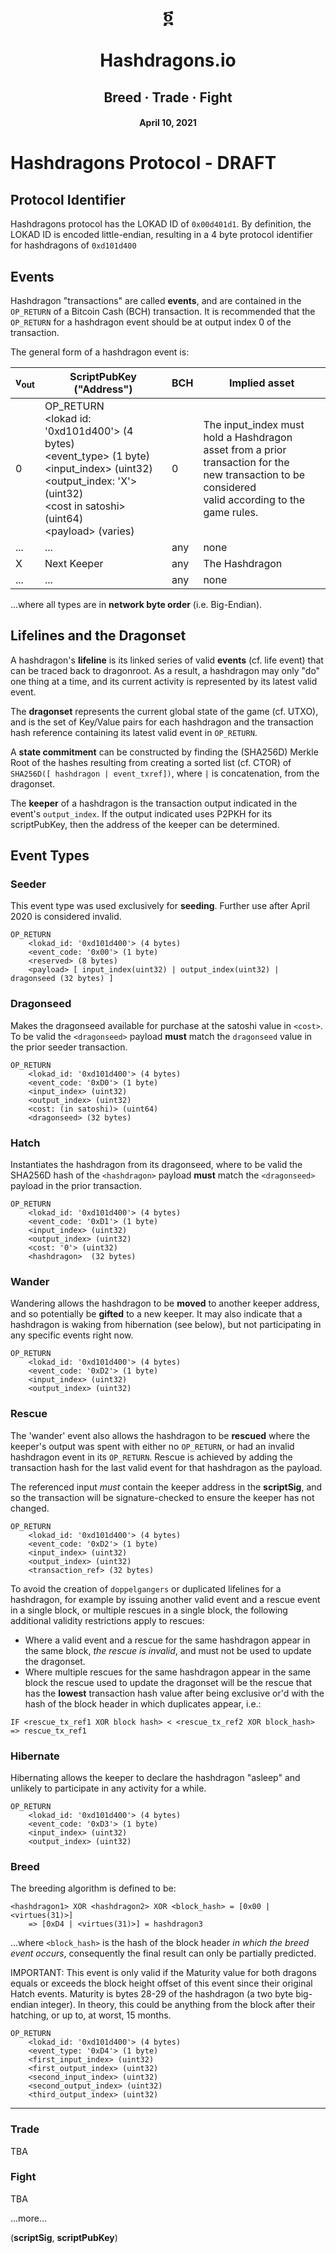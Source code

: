 # <div align="center">&#x136c;</div><br/><div align="center">Hashdragons.io</div>
## <div align="center">Breed &#xb7; Trade &#xb7; Fight</div>
#### <div align="center">April 10, 2021</div>

# Hashdragons Protocol - DRAFT

<!--
## Genesis and Dragonroot
The __genesis__ transaction for Hashdragons was:
[34c16ec249253d792e246ae853af1ed93ec83551cc71c4ff017f45beb1d8b3f0](https://explorer.bitcoin.com/bch/tx/34c16ec249253d792e246ae853af1ed93ec83551cc71c4ff017f45beb1d8b3f0)

Genesis funded __dragonroot__:
[75782272cfde665d82f83d0bb54627b6b5d83e172fe34c06c170fcc95be75437](https://explorer.bitcoin.com/bch/tx/75782272cfde665d82f83d0bb54627b6b5d83e172fe34c06c170fcc95be75437)
-->
## Protocol Identifier
Hashdragons protocol has the LOKAD ID of `0x00d401d1`. By definition, the LOKAD ID is encoded little-endian, resulting in a 4 byte protocol identifier for hashdragons of `0xd101d400`

## Events
Hashdragon "transactions" are called __events__, and are contained in the `OP_RETURN` of a Bitcoin Cash (BCH) transaction. It is recommended that the `OP_RETURN` for a hashdragon event should be at output index 0 of the transaction.

The general form of a hashdragon event is:

|v<sub>out</sub>|ScriptPubKey ("Address")|BCH|Implied asset|
|-|-|-|-|
0|OP_RETURN<br/>&lt;lokad id: '0xd101d400'&gt; (4 bytes)<br/>&lt;event_type&gt; (1 byte)<br/>&lt;input_index&gt; (uint32)<br/>&lt;output_index: 'X'&gt; (uint32)<br/>&lt;cost in satoshi&gt; (uint64)<br/>&lt;payload&gt; (varies)<br/>|0|The input_index must hold a Hashdragon<br/> asset from a prior transaction for the <br/>new transaction to be considered<br/> valid according to the game rules.
...|...|any|none
X|Next Keeper|any|The Hashdragon
...|...|any|none

...where all types are in __network byte order__ (i.e. Big-Endian).

## Lifelines and the Dragonset
 A hashdragon's __lifeline__ is its linked series of valid __events__ (cf. life event) that can be traced back to dragonroot. As a result, a hashdragon may only "do" one thing at a time, and its current activity is represented by its latest valid event.

The __dragonset__ represents the current global state of the game (cf. UTXO), and is the set of Key/Value pairs for each hashdragon and the transaction hash reference containing its latest valid event in `OP_RETURN`.

A __state commitment__ can be constructed by finding the (SHA256D) Merkle Root of the hashes resulting from creating a sorted list (cf. CTOR) of `SHA256D([ hashdragon | event_txref])`, where `|` is concatenation, from the dragonset.

The __keeper__ of a hashdragon is the transaction output indicated in the event's `output_index`. If the output indicated uses P2PKH for its scriptPubKey, then the address of the keeper can be determined.

## Event Types

### Seeder
This event type was used exclusively for __seeding__. Further use after April 2020 is considered invalid.

```
OP_RETURN
    <lokad_id: '0xd101d400'> (4 bytes)
	<event_code: '0x00'> (1 byte)
	<reserved> (8 bytes)
	<payload> [ input_index(uint32) | output_index(uint32) | dragonseed (32 bytes) ]
```

### Dragonseed
Makes the dragonseed available for purchase at the satoshi value in `<cost>`.
To be valid the `<dragonseed>` payload __must__ match the `dragonseed` value in the prior seeder transaction.
```
OP_RETURN
    <lokad_id: '0xd101d400'> (4 bytes)
	<event_code: '0xD0'> (1 byte)
	<input_index> (uint32)
	<output_index> (uint32)
	<cost: (in satoshi)> (uint64)
	<dragonseed> (32 bytes)
```

### Hatch
Instantiates the hashdragon from its dragonseed, where to be valid the SHA256D hash of the `<hashdragon>` payload __must__ match the `<dragonseed>` payload in the prior transaction.

```
OP_RETURN
    <lokad_id: '0xd101d400'> (4 bytes)
	<event_code: '0xD1'> (1 byte)
	<input_index> (uint32)
	<output_index> (uint32)
	<cost: '0'> (uint32)
	<hashdragon>  (32 bytes)
```


### Wander
Wandering allows the hashdragon to be __moved__ to another keeper address, and so potentially be __gifted__ to a new keeper. It may also indicate that a hashdragon is waking from hibernation (see below), but not participating in any specific events right now.

```
OP_RETURN
    <lokad_id: '0xd101d400'> (4 bytes)
	<event_code: '0xD2'> (1 byte)
	<input_index> (uint32)
	<output_index> (uint32)
```
### Rescue
The 'wander' event also allows the hashdragon to be __rescued__ where the keeper's output was spent with either no `OP_RETURN`, or had an invalid hashdragon event in its `OP_RETURN`. Rescue is achieved by adding the transaction hash for the last valid event for that hashdragon as the payload.

The referenced input _must_ contain the keeper address in the __scriptSig__, and so the transaction will be signature-checked to ensure the keeper has not changed.

```
OP_RETURN
    <lokad_id: '0xd101d400'> (4 bytes)
	<event_code: '0xD2'> (1 byte)
	<input_index> (uint32)
	<output_index> (uint32)
	<transaction_ref> (32 bytes)
```
To avoid the creation of `doppelgangers` or duplicated lifelines for a hashdragon, for example by issuing another valid event and a rescue event in a single block, or multiple rescues in a single block, the following additional validity restrictions apply to rescues:

- Where a valid event and a rescue for the same hashdragon appear in the same block, _the rescue is invalid_, and must not be used to update the dragonset.
- Where multiple rescues for the same hashdragon appear in the same block the rescue used to update the dragonset will be the rescue that has the __lowest__ transaction hash value after being exclusive or'd with the hash of the block header in which duplicates appear, i.e.:

`IF <rescue_tx_ref1 XOR block hash> < <rescue_tx_ref2 XOR block_hash> => rescue_tx_ref1`




### Hibernate
Hibernating allows the keeper to declare the hashdragon "asleep" and unlikely to participate in any activity for a while.
```
OP_RETURN
    <lokad_id: '0xd101d400'> (4 bytes)
	<event_code: '0xD3'> (1 byte)
	<input_index> (uint32)
	<output_index> (uint32)
```

### Breed
The breeding algorithm is defined to be:
```
<hashdragon1> XOR <hashdragon2> XOR <block_hash> = [0x00 | <virtues(31)>]
	=> [0xD4 | <virtues(31)>] = hashdragon3
```
...where `<block_hash>` is the hash of the block header _in which the breed event occurs_, consequently the final result can only be partially predicted.

IMPORTANT: This event is only valid if the Maturity value for both dragons equals or exceeds the block height offset of this event since their original Hatch events.  Maturity is bytes 28-29 of the hashdragon (a two byte big-endian integer). In theory, this could be anything from the block after their hatching, or up to, at worst, 15 months.

```
OP_RETURN
    <lokad_id: '0xd101d400'> (4 bytes)
	<event_type: '0xD4'> (1 byte)
	<first_input_index> (uint32)
	<first_output_index> (uint32)
	<second_input_index> (uint32)
	<second_output_index> (uint32)
	<third_output_index> (uint32)
```
---
### Trade
TBA
### Fight
TBA

...more...

(__scriptSig__, __scriptPubKey__)
